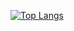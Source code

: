 
[![Top Langs](https://github-readme-stats.vercel.app/api/top-langs/?username=illionillion&layout=compact)](https://github.com/anuraghazra/github-readme-stats)
